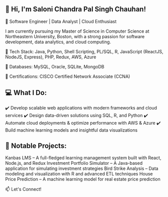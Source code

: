 ## 👋 Hi, I'm Saloni Chandra Pal Singh Chauhan!
🚀 Software Engineer | Data Analyst | Cloud Enthusiast

I am currently pursuing my Master of Science in Computer Science at Northeastern University, Boston, with a strong passion for software development, data analytics, and cloud computing.

🔹 Tech Stack: Java, Python, Shell Scripting, PL/SQL, R, JavaScript (ReactJS, NodeJS, Express), PHP, Redux, AWS, Azure

🔹 Databases: MySQL, Oracle, SQLite, MongoDB

🔹 Certifications: CISCO Certified Network Associate (CCNA)

## 💻 What I Do:
✔️ Develop scalable web applications with modern frameworks and cloud services
✔️ Design data-driven solutions using SQL, R, and Python
✔️ Automate cloud deployments & optimize performance with AWS & Azure
✔️ Build machine learning models and insightful data visualizations

## 📌 Notable Projects:
Kanbas LMS – A full-fledged learning management system built with React, Node.js, and Redux
Investment Portfolio Simulator – A Java-based application for simulating investment strategies
Bird Strike Analysis – Data modeling and visualization with R and advanced ETL techniques
House Price Prediction – A machine learning model for real estate price prediction

📫 Let's Connect!

